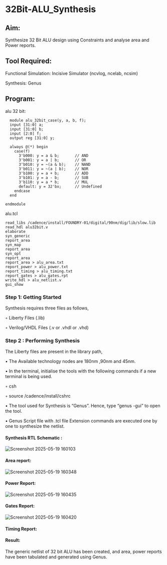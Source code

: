 # 32Bit-ALU_Synthesis

## Aim:

Synthesize 32 Bit ALU design using Constraints and analyse area and Power reports.

## Tool Required:

Functional Simulation: Incisive Simulator (ncvlog, ncelab, ncsim)

Synthesis: Genus

## Program:
 alu 32 bit:
```
  module alu_32bit_case(y, a, b, f);
  input [31:0] a;
  input [31:0] b;
  input [2:0] f;
  output reg [31:0] y;

  always @(*) begin
    case(f)
      3'b000: y = a & b;       // AND
      3'b001: y = a | b;       // OR
      3'b010: y = ~(a & b);    // NAND
      3'b011: y = ~(a | b);    // NOR
      3'b100: y = a + b;       // ADD
      3'b101: y = a - b;       // SUB
      3'b110: y = a * b;       // MUL
      default: y = 32'bx;      // Undefined
    endcase
  end

endmodule
```
 alu.tcl

 ```
read_libs /cadence/install/FOUNDRY-01/digital/90nm/dig/lib/slow.lib
read_hdl alu32bit.v
elaborate
syn_generic
report_area
syn_map
report_area
syn_opt
report_area 
report_area > alu_area.txt
report_power > alu_power.txt
report_timing > alu_timing.txt
report_gates > alu_gates.rpt
write_hdl > alu_netlist.v
gui_show

```


### Step 1: Getting Started

Synthesis requires three files as follows,

◦ Liberty Files (.lib)

◦ Verilog/VHDL Files (.v or .vhdl or .vhd)

### Step 2 : Performing Synthesis

The Liberty files are present in the library path,

• The Available technology nodes are 180nm ,90nm and 45nm.

• In the terminal, initialise the tools with the following commands if a new terminal is being
used.

◦ csh

◦ source /cadence/install/cshrc

• The tool used for Synthesis is “Genus”. Hence, type “genus -gui” to open the tool.

• Genus Script file with .tcl file Extension commands are executed one by one to synthesize the netlist.

#### Synthesis RTL Schematic :

![Screenshot 2025-05-19 160103](https://github.com/user-attachments/assets/eafef6d1-ee06-4f5b-827f-bab702927d2d)


#### Area report:

![Screenshot 2025-05-19 160348](https://github.com/user-attachments/assets/cade5d56-7130-41a1-8c78-cc628cfc3e83)

#### Power Report:

![Screenshot 2025-05-19 160435](https://github.com/user-attachments/assets/805df2c4-220f-47a8-90b2-2779ae95b746)


#### Gates Report:

![Screenshot 2025-05-19 160420](https://github.com/user-attachments/assets/6a4da0d1-630a-46b2-81b5-e566af05f684)

#### Timing Report:




#### Result: 

The generic netlist of 32 bit ALU  has been created, and area, power reports have been tabulated and generated using Genus.
